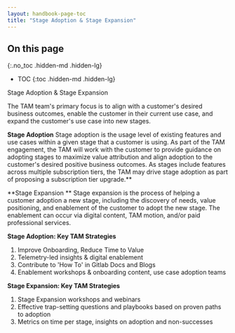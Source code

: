 ```yaml
---
layout: handbook-page-toc
title: "Stage Adoption & Stage Expansion"
---
```


## On this page
{:.no_toc .hidden-md .hidden-lg}

- TOC
{:toc .hidden-md .hidden-lg}


Stage Adoption & Stage Expansion


The TAM team's primary focus is to align with a customer's desired business outcomes, enable the customer in their current use case, and expand the customer's use case into new stages.

**Stage Adoption**
Stage adoption is the usage level of existing features and use cases within a given stage that a customer is using. As part of the TAM engagement, the TAM will work with the customer to provide guidance on adopting stages to maximize value attribution and align adoption to the customer's desired positive business outcomes. As stages include features across multiple subscription tiers, the TAM may drive stage adoption as part of proposing a subscription tier upgrade.**

**Stage Expansion **
Stage expansion is the process of helping a customer adoption a new stage, including the discovery of needs, value positioning, and enablement of the customer to adopt the new stage. The enablement can occur via digital content, TAM motion, and/or paid professional services.

****Stage Adoption:  Key TAM Strategies****
1. Improve Onboarding, Reduce Time to Value
1. Telemetry-led insights & digital enablement
1. Contribute to 'How To' in Gitlab Docs and Blogs
1. Enablement workshops & onboarding content, use case adoption teams

****Stage Expansion: Key TAM Strategies****
1. Stage Expansion workshops and webinars
1. Effective trap-setting questions and playbooks based on proven paths to adoption
1. Metrics on time per stage, insights on adoption and non-successes
